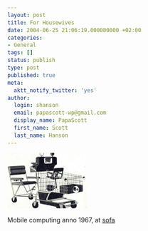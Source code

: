 ```yaml
---
layout: post
title: For Housewives
date: 2004-06-25 21:06:19.000000000 +02:00
categories:
- General
tags: []
status: publish
type: post
published: true
meta:
  aktt_notify_twitter: 'yes'
author:
  login: shanson
  email: papascott-wp@gmail.com
  display_name: PapaScott
  first_name: Scott
  last_name: Hanson
---
```

<p><a href="http://arrog.antville.org/stories/831784/"><img src="/wordpress/wp-content/uploads/2004/06/forhousewives.jpg" alt="" border="0" /></a></p>
<p>Mobile computing anno 1967, at <a href="http://arrog.antville.org/stories/831784/">sofa</a></p>
